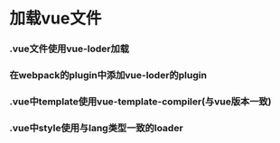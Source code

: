 # 加载vue文件

### .vue文件使用vue-loder加载
### 在webpack的plugin中添加vue-loder的plugin

### .vue中template使用vue-template-compiler(与vue版本一致)
### .vue中style使用与lang类型一致的loader